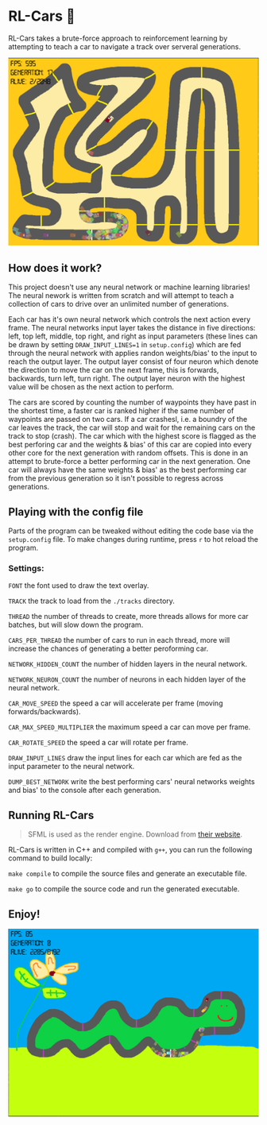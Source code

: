# RL-Cars :red_car:
RL-Cars takes a brute-force approach to reinforcement learning by attempting to teach a car to navigate a track over serveral generations.

![picture showing how cool RL cars is](./images/readme/rlc1.png)

## How does it work?
This project doesn't use any neural network or machine learning libraries! The neural nework is written from scratch and will attempt to teach a collection of cars to drive over an unlimited number of generations.

Each car has it's own neural network which controls the next action every frame. The neural networks input layer takes the distance in five directions: left, top left, middle, top right, and right as input parameters (these lines can be drawn by setting `DRAW_INPUT_LINES=1` in `setup.config`) which are fed through the neural network with applies randon weights/bias' to the input to reach the output layer. The output layer consist of four neuron which denote the direction to move the car on the next frame, this is forwards, backwards, turn left, turn right. The output layer neuron with the highest value will be chosen as the next action to perform.

The cars are scored by counting the number of waypoints they have past in the shortest time, a faster car is ranked higher if the same number of waypoints are passed on two cars. If a car crashesl, i.e. a boundry of the car leaves the track, the car will stop and wait for the remaining cars on the track to stop (crash). The car which with the highest score is flagged as the best perforing car and the weights & bias' of this car are copied into every other core for the next generation with random offsets. This is done in an attempt to brute-force a better performing car in the next generation. One car will always have the same weights & bias' as the best performing car from the previous generation so it isn't possible to regress across generations.


## Playing with the config file
Parts of the program can be tweaked without editing the code base via the `setup.config` file. To make changes during runtime, press `r` to hot reload the program.

### Settings:
`FONT` the font used to draw the text overlay.

`TRACK` the track to load from the `./tracks` directory.

`THREAD` the number of threads to create, more threads allows for more car batches, but will slow down the program.

`CARS_PER_THREAD` the number of cars to run in each thread, more will increase the chances of generating a better peroforming car.

`NETWORK_HIDDEN_COUNT` the number of hidden layers in the neural network.

`NETWORK_NEURON_COUNT` the number of neurons in each hidden layer of the neural network.

`CAR_MOVE_SPEED` the speed a car will accelerate per frame (moving forwards/backwards).

`CAR_MAX_SPEED_MULTIPLIER` the maximum speed a car can move per frame.

`CAR_ROTATE_SPEED` the speed a car will rotate per frame.

`DRAW_INPUT_LINES` draw the input lines for each car which are fed as the input parameter to the neural network.

`DUMP_BEST_NETWORK` write the best performing cars' neural networks weights and bias' to the console after each generation.

## Running RL-Cars

> SFML is used as the render engine. Download from [their website](https://www.sfml-dev.org/).

RL-Cars is written in C++ and compiled with `g++`, you can run the following command to build locally:

`make compile` to compile the source files and generate an executable file.

`make go` to compile the source code and run the generated executable.

## Enjoy!

![picture showing how super cool RL cars is](./images/readme/rlc2.png)